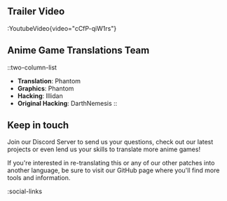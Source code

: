 ## Trailer Video
:YoutubeVideo{video="cCfP-qiW1rs"}

## Anime Game Translations Team
::two-column-list
- **Translation**: Phantom
- **Graphics**: Phantom
- **Hacking**: Illidan
- **Original Hacking**: DarthNemesis
::

## Keep in touch
Join our Discord Server to send us your questions, check out our latest projects or even lend us your skills to translate more anime games!

If you're interested in re-translating this or any of our other patches into another language, be sure to visit our GitHub page where you'll find more tools and information.

<!-- Social media, Discord and blog buttons -->
:social-links